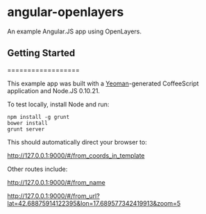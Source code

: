 angular-openlayers
==================

An example Angular.JS app using OpenLayers.

## Getting Started
==================

This example app was built with a [Yeoman](http://yeoman.io/)-generated CoffeeScript application and Node.JS 0.10.21.

To test locally, install Node and run: 

```shell
npm install -g grunt
bower install
grunt server
```

This should automatically direct your browser to:

http://127.0.0.1:9000/#/from_coords_in_template

Other routes include:

http://127.0.0.1:9000/#/from_name

http://127.0.0.1:9000/#/from_url?lat=42.68875914122395&lon=17.689577342419913&zoom=5
